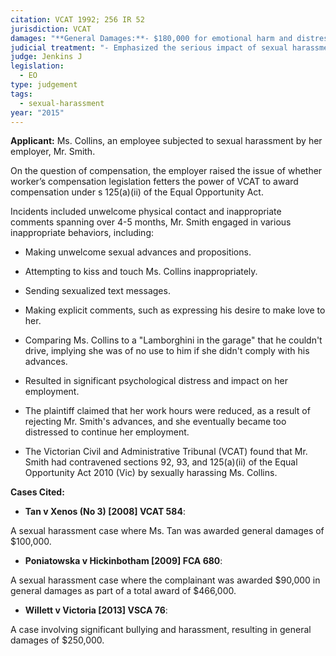 ```yaml
---
citation: VCAT 1992; 256 IR 52
jurisdiction: VCAT
damages: "**General Damages:**- $180,000 for emotional harm and distress.  **Aggravated Damages:** - $20,000 for particularly egregious conduct.   **Special Damages:**- $120,000 for past and future loss of earnings and superannuation.  **Out of Pocket Expenses:** $12,280. Total: $332,280."
judicial treatment: "- Emphasized the serious impact of sexual harassment on the victim's mental health and employment. - Highlighted the need for substantial damages to deter future misconduct."
judge: Jenkins J
legislation:
  - EO
type: judgement
tags:
  - sexual-harassment
year: "2015"
---
```

**Applicant:** Ms. Collins, an employee subjected to sexual harassment by her employer, Mr. Smith. 

  

On the question of compensation, the employer raised the issue of whether worker’s compensation legislation fetters the power of VCAT to award compensation under s 125(a)(ii) of the Equal Opportunity Act.

  

Incidents included unwelcome physical contact and inappropriate comments spanning over 4-5 months, Mr. Smith engaged in various inappropriate behaviors, including:

- Making unwelcome sexual advances and propositions.
- Attempting to kiss and touch Ms. Collins inappropriately.
- Sending sexualized text messages.
- Making explicit comments, such as expressing his desire to make love to her.
- Comparing Ms. Collins to a "Lamborghini in the garage" that he couldn't drive, implying she was of no use to him if she didn't comply with his advances.

  

- Resulted in significant psychological distress and impact on her employment.

- The plaintiff claimed that her work hours were reduced, as a result of rejecting Mr. Smith's advances, and she eventually became too distressed to continue her employment. 

- The Victorian Civil and Administrative Tribunal (VCAT) found that Mr. Smith had contravened sections 92, 93, and 125(a)(ii) of the Equal Opportunity Act 2010 (Vic) by sexually harassing Ms. Collins.

  

**Cases Cited:**

- **Tan v Xenos (No 3) [2008] VCAT 584**:

A sexual harassment case where Ms. Tan was awarded general damages of $100,000.

- **Poniatowska v Hickinbotham [2009] FCA 680**:

A sexual harassment case where the complainant was awarded $90,000 in general damages as part of a total award of $466,000.

- **Willett v Victoria [2013] VSCA 76**:

A case involving significant bullying and harassment, resulting in general damages of $250,000.

